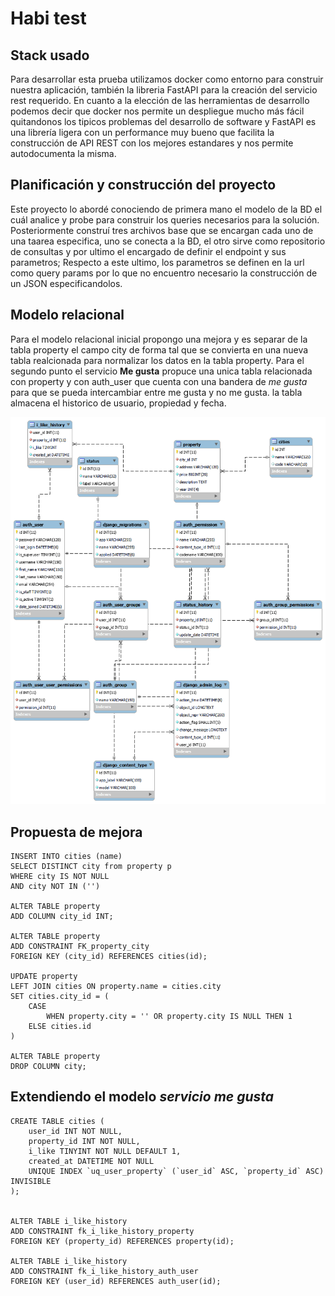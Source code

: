 # Habi test
## Stack usado

Para desarrollar esta prueba utilizamos docker como entorno para construir nuestra aplicación, también la libreria FastAPI para la creación del servicio rest requerido.
En cuanto a la elección de las herramientas de desarrollo podemos decir que docker nos permite un despliegue mucho más fácil quitandonos los tipicos problemas del desarrollo de software y FastAPI es una librería ligera con un performance muy bueno que facilita la construcción de API REST con los mejores estandares y nos permite autodocumenta la misma.

## Planificación y construcción del proyecto

Este proyecto lo abordé conociendo de primera mano el modelo de la BD el cuál analice y probe para construir los queries necesarios para la solución. Posteriormente construí tres archivos base que se encargan cada uno de una taarea especifica, uno se conecta a la BD, el otro sirve como repositorio de consultas y por ultimo el encargado de definir el endpoint y sus parametros; Respecto a este ultimo, los parametros se definen en la url como query params por lo que no encuentro necesario la construcción de un JSON especificandolos.

## Modelo relacional

Para el modelo relacional inicial propongo una mejora y es separar de la tabla property el campo city de forma tal que se convierta en una nueva tabla realcionada para normalizar los datos en la tabla property.
Para el segundo punto el servicio **Me gusta** propuce una unica tabla relacionada con property y con auth_user que cuenta con una bandera de *me gusta* para que se pueda intercambiar entre me gusta y no me gusta. la tabla almacena el historico de usuario, propiedad y fecha.

![Habi DB](https://github.com/camilo300792/habi-test/blob/main/habi_db.png)

## Propuesta de mejora

```mysql
INSERT INTO cities (name)
SELECT DISTINCT city from property p 
WHERE city IS NOT NULL 
AND city NOT IN ('')

ALTER TABLE property
ADD COLUMN city_id INT;

ALTER TABLE property
ADD CONSTRAINT FK_property_city
FOREIGN KEY (city_id) REFERENCES cities(id);

UPDATE property
LEFT JOIN cities ON property.name = cities.city
SET cities.city_id = (
	CASE 
		WHEN property.city = '' OR property.city IS NULL THEN 1 
	ELSE cities.id 
)

ALTER TABLE property
DROP COLUMN city;
```

## Extendiendo el modelo *servicio me gusta* 

```mysql
CREATE TABLE cities (
	user_id INT NOT NULL,
  	property_id INT NOT NULL,
  	i_like TINYINT NOT NULL DEFAULT 1,
  	created_at DATETIME NOT NULL
  	UNIQUE INDEX `uq_user_property` (`user_id` ASC, `property_id` ASC) INVISIBLE
);


ALTER TABLE i_like_history
ADD CONSTRAINT fk_i_like_history_property
FOREIGN KEY (property_id) REFERENCES property(id);

ALTER TABLE i_like_history
ADD CONSTRAINT fk_i_like_history_auth_user
FOREIGN KEY (user_id) REFERENCES auth_user(id);
```
